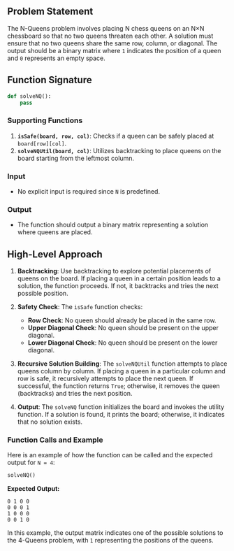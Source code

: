 ## Problem Statement

The N-Queens problem involves placing N chess queens on an N×N chessboard so that no two queens threaten each other. A solution must ensure that no two queens share the same row, column, or diagonal. The output should be a binary matrix where `1` indicates the position of a queen and `0` represents an empty space.

## Function Signature

```python
def solveNQ():
    pass
```

### Supporting Functions

1. **`isSafe(board, row, col)`**: Checks if a queen can be safely placed at `board[row][col]`.
2. **`solveNQUtil(board, col)`**: Utilizes backtracking to place queens on the board starting from the leftmost column.

### Input

- No explicit input is required since `N` is predefined.

### Output

- The function should output a binary matrix representing a solution where queens are placed.

## High-Level Approach

1. **Backtracking**: Use backtracking to explore potential placements of queens on the board. If placing a queen in a certain position leads to a solution, the function proceeds. If not, it backtracks and tries the next possible position.

2. **Safety Check**: The `isSafe` function checks:
   - **Row Check**: No queen should already be placed in the same row.
   - **Upper Diagonal Check**: No queen should be present on the upper diagonal.
   - **Lower Diagonal Check**: No queen should be present on the lower diagonal.

3. **Recursive Solution Building**: The `solveNQUtil` function attempts to place queens column by column. If placing a queen in a particular column and row is safe, it recursively attempts to place the next queen. If successful, the function returns `True`; otherwise, it removes the queen (backtracks) and tries the next position.

4. **Output**: The `solveNQ` function initializes the board and invokes the utility function. If a solution is found, it prints the board; otherwise, it indicates that no solution exists.

### Function Calls and Example

Here is an example of how the function can be called and the expected output for `N = 4`:

```python
solveNQ()
```

**Expected Output:**

```
0 1 0 0 
0 0 0 1 
1 0 0 0 
0 0 1 0 
```

In this example, the output matrix indicates one of the possible solutions to the 4-Queens problem, with `1` representing the positions of the queens.
